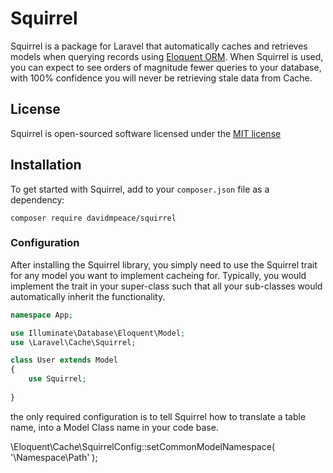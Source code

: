 # Squirrel

Squirrel is a package for Laravel that automatically caches and retrieves models when querying records using [Eloquent ORM](http://laravel.com/docs/eloquent).  When Squirrel is used, you can expect to see orders of magnitude fewer queries to your database, with 100% confidence you will never be retrieving stale data from Cache.

## License

Squirrel is open-sourced software licensed under the [MIT license](http://opensource.org/licenses/MIT)

## Installation

To get started with Squirrel, add to your `composer.json` file as a dependency:

    composer require davidmpeace/squirrel

### Configuration

After installing the Squirrel library, you simply need to use the Squirrel trait for any model you want to implement cacheing for.  Typically, you would implement the trait in your super-class such that all your sub-classes would automatically inherit the functionality.

```php
namespace App;

use Illuminate\Database\Eloquent\Model;
use \Laravel\Cache\Squirrel;

class User extends Model
{
    use Squirrel;
    
}
```

the only required configuration is to tell Squirrel how to translate a table name, into a Model Class name in your code base.


\Eloquent\Cache\SquirrelConfig::setCommonModelNamespace( '\Namespace\Path' );
